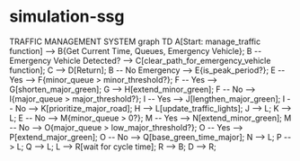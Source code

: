 # simulation-ssg
TRAFFIC MANAGEMENT SYSTEM
graph TD
    A[Start: manage_traffic function] --> B{Get Current Time, Queues, Emergency Vehicle};
    B -- Emergency Vehicle Detected? --> C[clear_path_for_emergency_vehicle function];
    C --> D[Return];
    B -- No Emergency --> E{is_peak_period?};
    E -- Yes --> F{minor_queue > minor_threshold?};
    F -- Yes --> G[shorten_major_green];
    G --> H[extend_minor_green];
    F -- No --> I{major_queue > major_threshold?};
    I -- Yes --> J[lengthen_major_green];
    I -- No --> K[prioritize_major_road];
    H --> L[update_traffic_lights];
    J --> L;
    K --> L;
    E -- No --> M{minor_queue > 0?};
    M -- Yes --> N[extend_minor_green];
    M -- No --> O{major_queue > low_major_threshold?};
    O -- Yes --> P[extend_major_green];
    O -- No --> Q[base_green_time_major];
    N --> L;
    P --> L;
    Q --> L;
    L --> R[wait for cycle time];
    R --> B;
    D --> R;
